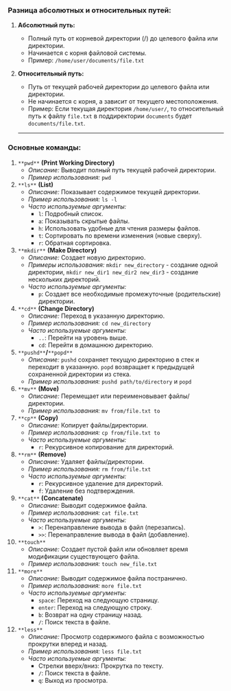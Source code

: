 ### Разница абсолютных и относительных путей:

1. **Абсолютный путь:**
    - Полный путь от корневой директории (/) до целевого файла или директории.
    - Начинается с корня файловой системы.
    - Пример: `/home/user/documents/file.txt`
2. **Относительный путь:**
    
    - Путь от текущей рабочей директории до целевого файла или директории.
    - Не начинается с корня, а зависит от текущего местоположения.
    - Пример: Если текущая директория `/home/user/`, то относительный путь к файлу `file.txt` в поддиректории `documents` будет `documents/file.txt`.
    
      
    
    ---
    

### Основные команды:

1. `**pwd**` **(Print Working Directory)**
    - _Описание:_ Выводит полный путь текущей рабочей директории.
    - _Пример использования:_ `pwd`
2. `**ls**` **(List)**
    - _Описание:_ Показывает содержимое текущей директории.
    - _Пример использования:_ `ls -l`
    - _Часто используемые аргументы:_
        - `l`: Подробный список.
        - `a`: Показывать скрытые файлы.
        - `h`: Использовать удобные для чтения размеры файлов.
        - `t`: Сортировать по времени изменения (новые сверху).
        - `r`: Обратная сортировка.
3. `**mkdir**` **(Make Directory)**
    - _Описание:_ Создает новую директорию.
    - _Примеры использования:_ `mkdir new_directory` - создание одной директории, `mkdir new_dir1 new_dir2 new_dir3` - создание нескольких директорий.
    - _Часто используемые аргументы:_
        - `p`: Создает все необходимые промежуточные (родительские) директории.
4. `**cd**` **(Change Directory)**
    - _Описание:_ Переход в указанную директорию.
    - _Пример использования:_ `cd new_directory`
    - _Часто используемые аргументы:_
        - `..`: Перейти на уровень выше.
        - `cd`: Перейти в домашнюю директорию.
5. `**pushd**`**/**`**popd**`
    - _Описание:_ `pushd` сохраняет текущую директорию в стек и переходит в указанную. `popd` возвращает к предыдущей сохраненной директории из стека.
    - _Пример использования:_ `pushd path/to/directory` и `popd`
6. `**mv**` **(Move)**
    - _Описание:_ Перемещает или переименовывает файлы/директории.
    - _Пример использования:_ `mv from/file.txt to`
7. `**cp**` **(Copy)**
    - _Описание:_ Копирует файлы/директории.
    - _Пример использования:_ `cp from/file.txt to`
    - _Часто используемые аргументы:_
        - `r`: Рекурсивное копирование для директорий.
8. `**rm**` **(Remove)**
    - _Описание:_ Удаляет файлы/директории.
    - _Пример использования:_ `rm from/file.txt`
    - _Часто используемые аргументы:_
        - `r`: Рекурсивное удаление для директорий.
        - `f`: Удаление без подтверждения.
9. `**cat**` **(Concatenate)**
    - _Описание:_ Выводит содержимое файла.
    - _Пример использования:_ `cat file.txt`
    - _Часто используемые аргументы:_
        - `>`: Перенаправление вывода в файл (перезапись).
        - `>>`: Перенаправление вывода в файл (добавление).
10. `**touch**`
    - _Описание:_ Создает пустой файл или обновляет время модификации существующего файла.
    - _Пример использования:_ `touch new_file.txt`
11. `**more**`
    - _Описание:_ Выводит содержимое файла постранично.
    - _Пример использования:_ `more file.txt`
    - _Часто используемые аргументы:_
        - `space`: Переход на следующую страницу.
        - `enter`: Переход на следующую строку.
        - `b`: Возврат на одну страницу назад.
        - `/`: Поиск текста в файле.
12. `**less**`
    - _Описание:_ Просмотр содержимого файла с возможностью прокрутки вперед и назад.
    - _Пример использования:_ `less file.txt`
    - _Часто используемые аргументы:_
        - Стрелки вверх/вниз: Прокрутка по тексту.
        - `/`: Поиск текста в файле.
        - `q`: Выход из просмотра.
<div class="page-break" style="page-break-before: always;"></div>
